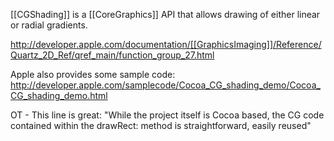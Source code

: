 [[CGShading]] is a [[CoreGraphics]] API that allows drawing of either linear or radial gradients.

http://developer.apple.com/documentation/[[GraphicsImaging]]/Reference/Quartz_2D_Ref/qref_main/function_group_27.html

Apple also provides some sample code: http://developer.apple.com/samplecode/Cocoa_CG_shading_demo/Cocoa_CG_shading_demo.html

OT - This line is great: "While the project itself is Cocoa based, the CG code contained within the drawRect: method is straightforward, easily reused"